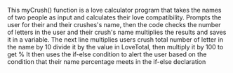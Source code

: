 This myCrush() function is a love calculator program that takes the names of two people as input and calculates their love compatibility.
Prompts the user for their and their crushes's name,
then the code checks the number of letters in the user and their crush's name multiplies the results and saves it in a variable.
The next line multiplies users crush total number of letter in the name by 10 divide it by the value in LoveTotal, then multiply it by 100 to get % 
It then uses the if-else condition to alert the user based on the condition that their name percentage meets in the if-else declaration
